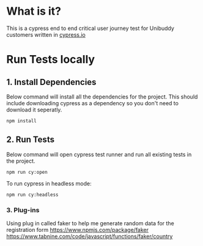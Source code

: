# What is it?

This is a cypress end to end critical user journey test for Unibuddy customers written in [cypress.io](https://www.cypress.io/) 

# Run Tests locally
## 1. Install Dependencies

Below command will install all the dependencies for the project.
This should include downloading cypress as a dependency so you don't need to download it seperatly. 

``npm install``

## 2. Run Tests
Below command will open cypress test runner and run all existing tests in the project.

``npm run cy:open``

To run cypress in headless mode:

```npm run cy:headless```

### 3. Plug-ins
Using plug in called faker to help me generate random data for the registration form 
https://www.npmjs.com/package/faker
https://www.tabnine.com/code/javascript/functions/faker/country 